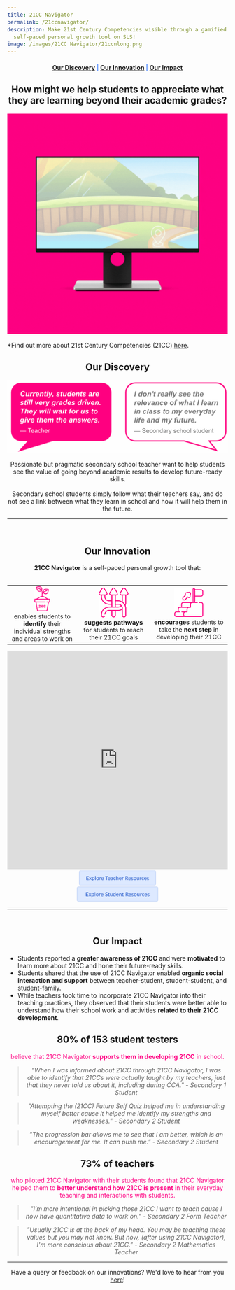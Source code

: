 ```yaml
---
title: 21CC Navigator
permalink: /21ccnavigator/
description: Make 21st Century Competencies visible through a gamified
  self-paced personal growth tool on SLS!
image: /images/21CC Navigator/21ccnlong.png
---
```

<center><h4 style="color:#578ffe;"><a href="#discovery">Our Discovery</a>  |  <a href="#innovation">Our Innovation</a>  |  <a href="#impact">Our Impact</a></h4></center>

<center><h2>How might we help students to appreciate what they are learning beyond their academic grades?</h2></center>

![21CC Navigator Featured Image](/images/21CC%20Navigator/21cc%20navigator%20featured%20image%20cotf.gif)

*Find out more about 21st Century Competencies (21CC) <a href="https://www.moe.gov.sg/education-in-sg/21st-century-competencies" target="_blank" rel="noopener noreferrer">here</a>.
<br>
<center><h2 id="discovery">Our Discovery</h2></center>

![Why 21CC Navigator?](/images/21CC%20Navigator/why%2021cc%20navigator%202.png)

<center>Passionate but pragmatic secondary school teacher want to help students see the value of going beyond academic results to develop future-ready skills.<br><br>
Secondary school students simply follow what their teachers say, and do not see a link between what they learn in school and how it will help them in the future.
</center>

-----------------
<br>
<center><h2 id="innovation">Our Innovation</h2></center>
<center><b>21CC Navigator</b> is a self-paced personal growth tool that:<br><br>
<div style="overflow-x:auto;">
<table>
	<tbody>
		<tr>
			<td style="text-align: center"><img style="width:25%" src="/images/21CC%20Navigator/identify%20growth.png"><br>enables students to <b>identify</b> their individual strengths and areas to work on</td>
			<td style="text-align: center"><img style="width:45%" src="/images/21CC%20Navigator/pathways.png"><br><b>suggests pathways</b> for students to reach their 21CC goals</td>
			<td style="text-align: center"><img style="width:40%" src="/images/21CC%20Navigator/next%20step.png"><br><b>encourages</b> students to take the <b>next step</b> in developing their 21CC</td>
		</tr>
	</tbody>
</table>
</div>
</center>

<iframe src="https://docs.google.com/presentation/d/e/2PACX-1vT3xM89P0zP9ee_tJjvx0YzCmjOI37YJXhzfWSiBoBsucny26-QTLW0uChitikWWA/embed?start=true&amp;loop=true&amp;delayms=5000" frameborder="0" width="100%" height="500" allowfullscreen="true"></iframe>

<center><a rel="noopener noreferrer" target="_blank" href="/21ccnavigator/teacher"><img style="width:35%; display: inline;" src="/images/Buttons/Explore%20Teacher%20Resources.png"></a></center><center><a rel="noopener noreferrer" target="_blank" href="/21ccnavigator/student"><img style="width:37%; display: inline;" src="/images/Buttons/explore%20student%20resources.png"></a></center>

------------------
<br>
<center><h2 id="impact">Our Impact</h2></center>

<ul>
	<li>Students reported a <b>greater awareness of 21CC</b> and were <b>motivated</b> to learn more about 21CC and hone their future-ready skills.</li>
	<li>Students shared that the use of 21CC Navigator enabled <b>organic social interaction and support</b> between teacher-student, student-student, and student-family.</li>
		<li>While teachers took time to incorporate 21CC Navigator into their teaching practices, they observed that their students were better able to understand how their school work and activities <b>related to their 21CC development</b>.</li>
	</ul>

<center><h2>80% of 153 student testers</h2></center>
<center><p style="color:#ff0082;">believe that 21CC Navigator <b>supports them in developing 21CC</b> in school.</p></center>

<center><blockquote><i>"When I was informed about 21CC through 21CC Navigator, I was able to identify that 21CCs were actually taught by my teachers, just that they never told us about it, including during CCA." - Secondary 1 Student</i></blockquote></center>

<center><blockquote><i>"Attempting the (21CC) Future Self Quiz helped me in understanding myself better cause it helped me identify my strengths and weaknesses." - Secondary 2 Student</i></blockquote></center>

<center><blockquote><i>"The progression bar allows me to see that I am better, which is an encouragement for me. It can push me." - Secondary 2 Student</i></blockquote></center>

<center><h2>73% of teachers</h2></center>
<center><p style="color:#ff0082;">who piloted 21CC Navigator with their students found that 21CC Navigator helped them to <b>better understand how 21CC is present</b> in their everyday teaching and interactions with students.</p></center>

<center><blockquote><i>"I’m more intentional in picking those 21CC I want to teach cause I now have quantitative data to work on." - Secondary 2 Form Teacher</i></blockquote></center>

<center><blockquote><i>"Usually 21CC is at the back of my head. You may be teaching these values but you may not know. But now, (after using 21CC Navigator), I'm more conscious about 21CC." - Secondary 2 Mathematics Teacher</i></blockquote></center>

--------

<center>Have a query or feedback on our innovations? We'd love to hear from you <a rel="noopener noreferrer" target="_blank" href="/contact">here</a>!</center>